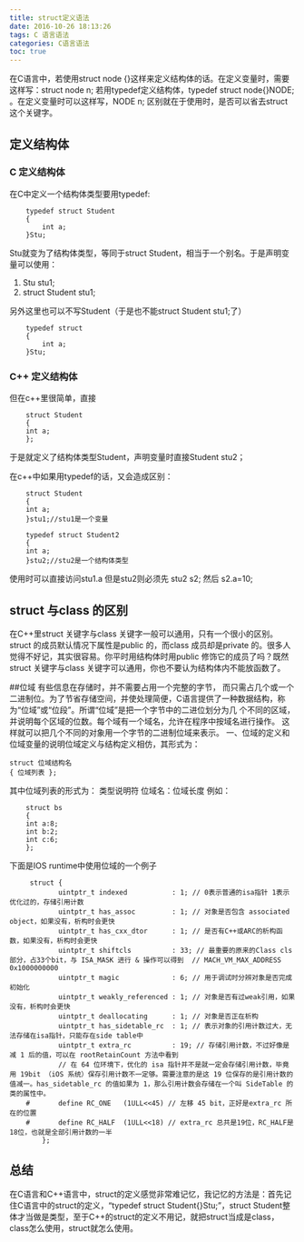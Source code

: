 ```yaml
---
title: struct定义语法
date: 2016-10-26 18:13:26
tags: C 语言语法
categories: C语言语法
toc: true
---
```


在C语言中，若使用struct node {}这样来定义结构体的话。在定义变量时，需要这样写：struct node n;
若用typedef定义结构体，typedef struct node{}NODE; 。在定义变量时可以这样写，NODE n;
区别就在于使用时，是否可以省去struct这个关键字。

<!--more-->

## 定义结构体

### C 定义结构体 
在C中定义一个结构体类型要用typedef:

```
	typedef struct Student
	{
		int a;
	}Stu;
```
Stu就变为了结构体类型，等同于struct Student，相当于一个别名。于是声明变量可以使用：
1. Stu stu1;
2. struct Student stu1;


另外这里也可以不写Student（于是也不能struct Student stu1;了）

```
	typedef struct
	{
		int a;
	}Stu;
```
### C++ 定义结构体 
但在c++里很简单，直接

```
	struct Student
	{
	int a;
	};
```
于是就定义了结构体类型Student，声明变量时直接Student stu2；

在c++中如果用typedef的话，又会造成区别：
	
```
	struct Student
	{
	int a;
	}stu1;//stu1是一个变量
	
	typedef struct Student2
	{
	int a;
	}stu2;//stu2是一个结构体类型
```

使用时可以直接访问stu1.a
但是stu2则必须先 stu2 s2;
然后 s2.a=10;

## struct 与class 的区别
在C++里struct 关键字与class 关键字一般可以通用，只有一个很小的区别。struct 的成员默认情况下属性是public 的，而class 成员却是private 的。很多人觉得不好记，其实很容易。你平时用结构体时用public 修饰它的成员了吗？既然struct 关键字与class 关键字可以通用，你也不要认为结构体内不能放函数了。

##位域
有些信息在存储时，并不需要占用一个完整的字节， 而只需占几个或一个二进制位。为了节省存储空间，并使处理简便，C语言提供了一种数据结构，称为“位域”或“位段”。所谓“位域”是把一个字节中的二进位划分为几 个不同的区域，并说明每个区域的位数。每个域有一个域名，允许在程序中按域名进行操作。 这样就可以把几个不同的对象用一个字节的二进制位域来表示。
一、位域的定义和位域变量的说明位域定义与结构定义相仿，其形式为： 

	struct 位域结构名 
	{ 位域列表 };
其中位域列表的形式为： 类型说明符 位域名：位域长度 
例如：
```
	struct bs
	{
	int a:8;
	int b:2;
	int c:6;
	};
```
下面是IOS runtime中使用位域的一个例子

```
	 struct {
	        uintptr_t indexed           : 1; // 0表示普通的isa指针 1表示优化过的，存储引用计数
	        uintptr_t has_assoc         : 1; // 对象是否包含 associated object，如果没有，析构时会更快
	        uintptr_t has_cxx_dtor      : 1; // 是否有C++或ARC的析构函数，如果没有，析构时会更快
	        uintptr_t shiftcls          : 33; // 最重要的原来的Class cls部分，占33个bit，与 ISA_MASK 进行 & 操作可以得到  // MACH_VM_MAX_ADDRESS 0x1000000000
	        uintptr_t magic             : 6; // 用于调试时分辨对象是否完成初始化
	        uintptr_t weakly_referenced : 1; // 对象是否有过weak引用，如果没有，析构时会更快
	        uintptr_t deallocating      : 1; // 对象是否正在析构
	        uintptr_t has_sidetable_rc  : 1; // 表示对象的引用计数过大，无法存储在isa指针，只能存在side table中
	        uintptr_t extra_rc          : 19; // 存储引用计数，不过好像是减 1 后的值，可以在 rootRetainCount 方法中看到
	        // 在 64 位环境下，优化的 isa 指针并不是就一定会存储引用计数，毕竟用 19bit （iOS 系统）保存引用计数不一定够。需要注意的是这 19 位保存的是引用计数的值减一。has_sidetable_rc 的值如果为 1，那么引用计数会存储在一个叫 SideTable 的类的属性中。
	#       define RC_ONE   (1ULL<<45) // 左移 45 bit，正好是extra_rc 所在的位置
	#       define RC_HALF  (1ULL<<18) // extra_rc 总共是19位，RC_HALF是18位，也就是全部引用计数的一半
	    };
```

## 总结
在C语言和C++语言中，struct的定义感觉非常难记忆，我记忆的方法是：首先记住C语言中的struct的定义，“typedef struct Student{}Stu;”，struct Student整体才当做是类型，至于C++的struct的定义不用记，就把struct当成是class，class怎么使用，struct就怎么使用。

